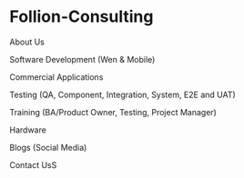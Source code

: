 # Follion-Consulting

About Us 

Software Development (Wen & Mobile)

Commercial Applications

Testing (QA, Component, Integration, System, E2E and UAT)

Training (BA/Product Owner, Testing, Project Manager)

Hardware

Blogs (Social Media)

Contact UsS
